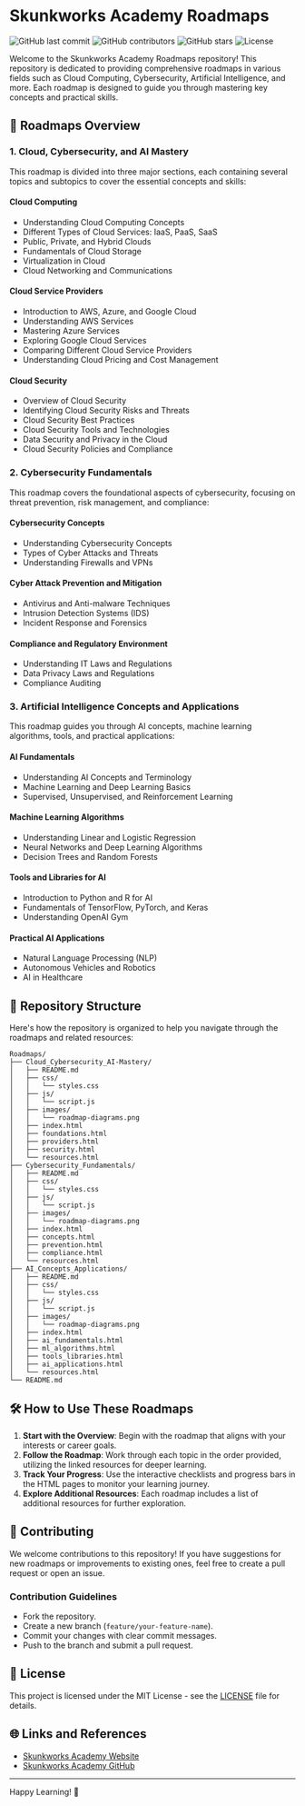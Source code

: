# Skunkworks Academy Roadmaps

![GitHub last commit](https://img.shields.io/github/last-commit/Skunkworks-Academy/Roadmaps)
![GitHub contributors](https://img.shields.io/github/contributors/Skunkworks-Academy/Roadmaps)
![GitHub stars](https://img.shields.io/github/stars/Skunkworks-Academy/Roadmaps?style=social)
![License](https://img.shields.io/github/license/Skunkworks-Academy/Roadmaps)

Welcome to the Skunkworks Academy Roadmaps repository! This repository is dedicated to providing comprehensive roadmaps in various fields such as Cloud Computing, Cybersecurity, Artificial Intelligence, and more. Each roadmap is designed to guide you through mastering key concepts and practical skills.

## 🚀 Roadmaps Overview

### **1. Cloud, Cybersecurity, and AI Mastery**

This roadmap is divided into three major sections, each containing several topics and subtopics to cover the essential concepts and skills:

#### **Cloud Computing**
- Understanding Cloud Computing Concepts
- Different Types of Cloud Services: IaaS, PaaS, SaaS
- Public, Private, and Hybrid Clouds
- Fundamentals of Cloud Storage
- Virtualization in Cloud
- Cloud Networking and Communications

#### **Cloud Service Providers**
- Introduction to AWS, Azure, and Google Cloud
- Understanding AWS Services
- Mastering Azure Services
- Exploring Google Cloud Services
- Comparing Different Cloud Service Providers
- Understanding Cloud Pricing and Cost Management

#### **Cloud Security**
- Overview of Cloud Security
- Identifying Cloud Security Risks and Threats
- Cloud Security Best Practices
- Cloud Security Tools and Technologies
- Data Security and Privacy in the Cloud
- Cloud Security Policies and Compliance

### **2. Cybersecurity Fundamentals**

This roadmap covers the foundational aspects of cybersecurity, focusing on threat prevention, risk management, and compliance:

#### **Cybersecurity Concepts**
- Understanding Cybersecurity Concepts
- Types of Cyber Attacks and Threats
- Understanding Firewalls and VPNs

#### **Cyber Attack Prevention and Mitigation**
- Antivirus and Anti-malware Techniques
- Intrusion Detection Systems (IDS)
- Incident Response and Forensics

#### **Compliance and Regulatory Environment**
- Understanding IT Laws and Regulations
- Data Privacy Laws and Regulations
- Compliance Auditing

### **3. Artificial Intelligence Concepts and Applications**

This roadmap guides you through AI concepts, machine learning algorithms, tools, and practical applications:

#### **AI Fundamentals**
- Understanding AI Concepts and Terminology
- Machine Learning and Deep Learning Basics
- Supervised, Unsupervised, and Reinforcement Learning

#### **Machine Learning Algorithms**
- Understanding Linear and Logistic Regression
- Neural Networks and Deep Learning Algorithms
- Decision Trees and Random Forests

#### **Tools and Libraries for AI**
- Introduction to Python and R for AI
- Fundamentals of TensorFlow, PyTorch, and Keras
- Understanding OpenAI Gym

#### **Practical AI Applications**
- Natural Language Processing (NLP)
- Autonomous Vehicles and Robotics
- AI in Healthcare

## 📁 Repository Structure

Here's how the repository is organized to help you navigate through the roadmaps and related resources:

```plaintext
Roadmaps/
├── Cloud_Cybersecurity_AI-Mastery/
│   ├── README.md
│   ├── css/
│   │   └── styles.css
│   ├── js/
│   │   └── script.js
│   ├── images/
│   │   └── roadmap-diagrams.png
│   ├── index.html
│   ├── foundations.html
│   ├── providers.html
│   ├── security.html
│   └── resources.html
├── Cybersecurity_Fundamentals/
│   ├── README.md
│   ├── css/
│   │   └── styles.css
│   ├── js/
│   │   └── script.js
│   ├── images/
│   │   └── roadmap-diagrams.png
│   ├── index.html
│   ├── concepts.html
│   ├── prevention.html
│   ├── compliance.html
│   └── resources.html
├── AI_Concepts_Applications/
│   ├── README.md
│   ├── css/
│   │   └── styles.css
│   ├── js/
│   │   └── script.js
│   ├── images/
│   │   └── roadmap-diagrams.png
│   ├── index.html
│   ├── ai_fundamentals.html
│   ├── ml_algorithms.html
│   ├── tools_libraries.html
│   ├── ai_applications.html
│   └── resources.html
└── README.md
```

## 🛠️ How to Use These Roadmaps

1. **Start with the Overview**: Begin with the roadmap that aligns with your interests or career goals.
2. **Follow the Roadmap**: Work through each topic in the order provided, utilizing the linked resources for deeper learning.
3. **Track Your Progress**: Use the interactive checklists and progress bars in the HTML pages to monitor your learning journey.
4. **Explore Additional Resources**: Each roadmap includes a list of additional resources for further exploration.

## 🧩 Contributing

We welcome contributions to this repository! If you have suggestions for new roadmaps or improvements to existing ones, feel free to create a pull request or open an issue.

### **Contribution Guidelines**
- Fork the repository.
- Create a new branch (`feature/your-feature-name`).
- Commit your changes with clear commit messages.
- Push to the branch and submit a pull request.

## 📜 License

This project is licensed under the MIT License - see the [LICENSE](LICENSE) file for details.

## 🌐 Links and References

- [Skunkworks Academy Website](https://skunkworks.academy)
- [Skunkworks Academy GitHub](https://github.com/Skunkworks-Academy)

---

Happy Learning! 🚀

